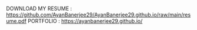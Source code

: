 DOWNLOAD MY RESUME : https://github.com/AyanBanerjee29/AyanBanerjee29.github.io/raw/main/resume.pdf
PORTFOLIO : https://ayanbanerjee29.github.io/
